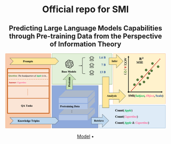 <div align= "center">
    <h1> Official repo for SMI </h1>

</div>

<div align="center">
    <h2> Predicting Large Language Models Capabilities through Pre-training Data from the Perspective of Information Theory </h2>

![Introduction](./assets/images/intro.png)

<p align="center">
  <a href="https://huggingface.co">Model</a> •
</p>

</div>

